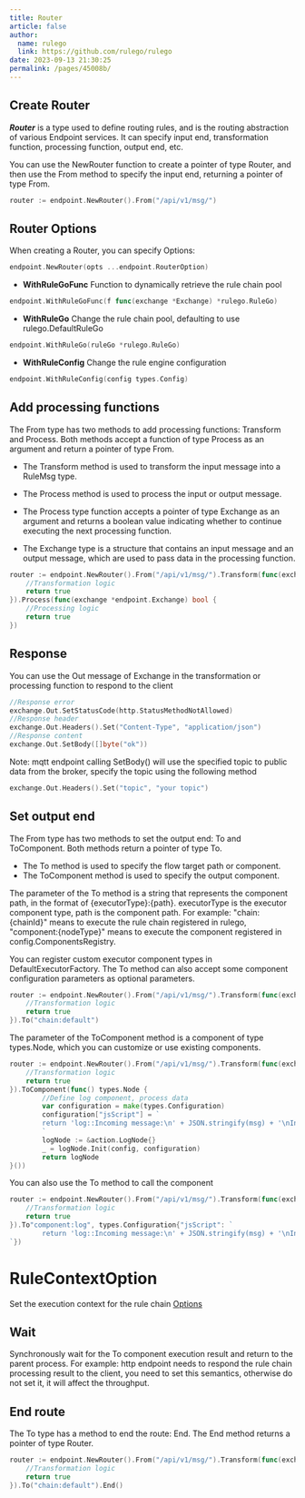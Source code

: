 ```yaml
---
title: Router
article: false
author: 
  name: rulego
  link: https://github.com/rulego/rulego
date: 2023-09-13 21:30:25
permalink: /pages/45008b/
---
```


## Create Router

***Router*** is a type used to define routing rules, and is the routing abstraction of various Endpoint services. It can specify input end, transformation function, processing function, output end, etc.

You can use the NewRouter function to create a pointer of type Router, and then use the From method to specify the input end, returning a pointer of type From.

```go
router := endpoint.NewRouter().From("/api/v1/msg/")
```

## Router Options

When creating a Router, you can specify Options:
```go
endpoint.NewRouter(opts ...endpoint.RouterOption)
```

- **WithRuleGoFunc** Function to dynamically retrieve the rule chain pool
```go
endpoint.WithRuleGoFunc(f func(exchange *Exchange) *rulego.RuleGo)
```

- **WithRuleGo** Change the rule chain pool, defaulting to use rulego.DefaultRuleGo
```go
endpoint.WithRuleGo(ruleGo *rulego.RuleGo)
```

- **WithRuleConfig** Change the rule engine configuration
```go
endpoint.WithRuleConfig(config types.Config)
```

## Add processing functions

The From type has two methods to add processing functions: Transform and Process. Both methods accept a function of type Process as an argument and return a pointer of type From.

- The Transform method is used to transform the input message into a RuleMsg type.
- The Process method is used to process the input or output message.

- The Process type function accepts a pointer of type Exchange as an argument and returns a boolean value indicating whether to continue executing the next processing function.
- The Exchange type is a structure that contains an input message and an output message, which are used to pass data in the processing function.

```go
router := endpoint.NewRouter().From("/api/v1/msg/").Transform(func(exchange *endpoint.Exchange) bool {
    //Transformation logic
    return true
}).Process(func(exchange *endpoint.Exchange) bool {
    //Processing logic
    return true
})
```

## Response

You can use the Out message of Exchange in the transformation or processing function to respond to the client

```go
//Response error
exchange.Out.SetStatusCode(http.StatusMethodNotAllowed)
//Response header
exchange.Out.Headers().Set("Content-Type", "application/json")
//Response content
exchange.Out.SetBody([]byte("ok"))
```
Note: mqtt endpoint calling SetBody() will use the specified topic to public data from the broker, specify the topic using the following method

```go
exchange.Out.Headers().Set("topic", "your topic")
```

## Set output end

The From type has two methods to set the output end: To and ToComponent. Both methods return a pointer of type To.

- The To method is used to specify the flow target path or component.
- The ToComponent method is used to specify the output component.


The parameter of the To method is a string that represents the component path, in the format of {executorType}:{path}. executorType is the executor component type, path is the component path. For example: "chain:{chainId}" means to execute the rule chain registered in rulego, "component:{nodeType}" means to execute the component registered in config.ComponentsRegistry.

You can register custom executor component types in DefaultExecutorFactory. The To method can also accept some component configuration parameters as optional parameters.

```go
router := endpoint.NewRouter().From("/api/v1/msg/").Transform(func(exchange *endpoint.Exchange) bool {
    //Transformation logic
    return true
}).To("chain:default")
```

The parameter of the ToComponent method is a component of type types.Node, which you can customize or use existing components.

```go
router := endpoint.NewRouter().From("/api/v1/msg/").Transform(func(exchange *endpoint.Exchange) bool {
    //Transformation logic
    return true
}).ToComponent(func() types.Node {
        //Define log component, process data
        var configuration = make(types.Configuration)
        configuration["jsScript"] = `
        return 'log::Incoming message:\n' + JSON.stringify(msg) + '\nIncoming metadata:\n' + JSON.stringify(metadata);
        `
        logNode := &action.LogNode{}
        _ = logNode.Init(config, configuration)
        return logNode
}())
```

You can also use the To method to call the component
```go
router := endpoint.NewRouter().From("/api/v1/msg/").Transform(func(exchange *endpoint.Exchange) bool {
    //Transformation logic
    return true
}).To"component:log", types.Configuration{"jsScript": `
		return 'log::Incoming message:\n' + JSON.stringify(msg) + '\nIncoming metadata:\n' + JSON.stringify(metadata);
`})
```

# RuleContextOption
Set the execution context for the rule chain [Options](/en/pages/2bf5ef/)

## Wait

Synchronously wait for the To component execution result and return to the parent process. For example: http endpoint needs to respond the rule chain processing result to the client, you need to set this semantics, otherwise do not set it, it will affect the throughput.

## End route

The To type has a method to end the route: End. The End method returns a pointer of type Router.

```go
router := endpoint.NewRouter().From("/api/v1/msg/").Transform(func(exchange *endpoint.Exchange) bool {
    //Transformation logic
    return true
}).To("chain:default").End()
```